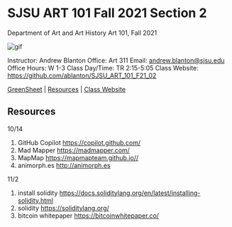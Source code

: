 **SJSU ART 101 Fall 2021 Section 2**
======================
Department of Art and Art History
Art 101, Fall 2021

![gif](https://i.imgur.com/pS5lIDd.gif)

Instructor: Andrew Blanton
Office: Art 311
Email: andrew.blanton@sjsu.edu
Office Hours: W 1-3
Class Day/Time: TR 2:15-5:05
Class Website: https://github.com/ablanton/SJSU_ART_101_F21_02

[GreenSheet](https://github.com/ablanton/SJSU_Art_101_F21_02/blob/master/GREENSHEET.md)
| [Resources](https://github.com/ablanton/SJSU_Art_101_F21_02/blob/master/RESOURCES.md)
| [Class Website](https://github.com/ablanton/SJSU_Art_101_F21_02)

Resources
---------

10/14
1. GitHub Copilot https://copilot.github.com/
2. Mad Mapper https://madmapper.com/
3. MapMap https://mapmapteam.github.io//
4. animorph.es  http://animorph.es

11/2
1. install solidity https://docs.soliditylang.org/en/latest/installing-solidity.html
2. solidity https://soliditylang.org/
3. bitcoin whitepaper https://bitcoinwhitepaper.co/
